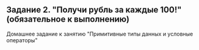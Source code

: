 ## Задание 2. "Получи рубль за каждые 100!" (обязательное к выполнению)
Домашнее задание к занятию "Примитивные типы данных и условные операторы"
